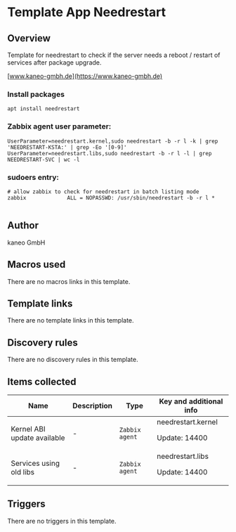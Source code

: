 # Template App Needrestart

## Overview

Template for needrestart to check if the server needs a reboot / restart of services after package upgrade.


[www.kaneo-gmbh.de](https://www.kaneo-gmbh.de)


### Install packages



```
apt install needrestart
```

### Zabbix agent user parameter:



```
UserParameter=needrestart.kernel,sudo needrestart -b -r l -k | grep 'NEEDRESTART-KSTA:' | grep -Eo '[0-9]'  
UserParameter=needrestart.libs,sudo needrestart -b -r l -l | grep NEEDRESTART-SVC | wc -l
```

### sudoers entry:



```
# allow zabbix to check for needrestart in batch listing mode  
zabbix             ALL = NOPASSWD: /usr/sbin/needrestart -b -r l *  
  

```


## Author

kaneo GmbH

## Macros used

There are no macros links in this template.

## Template links

There are no template links in this template.

## Discovery rules

There are no discovery rules in this template.

## Items collected

|Name|Description|Type|Key and additional info|
|----|-----------|----|----|
|Kernel ABI update available|<p>-</p>|`Zabbix agent`|needrestart.kernel<p>Update: 14400</p>|
|Services using old libs|<p>-</p>|`Zabbix agent`|needrestart.libs<p>Update: 14400</p>|
## Triggers

There are no triggers in this template.

